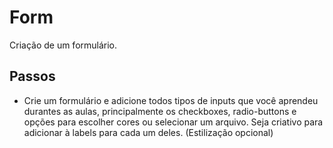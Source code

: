 # Form

Criação de um formulário.

## Passos

* Crie um formulário e adicione todos tipos de inputs que você aprendeu durantes as aulas,
principalmente os checkboxes, radio-buttons e opções para escolher cores ou selecionar um arquivo. Seja criativo para adicionar à labels para cada um deles. (Estilização opcional)